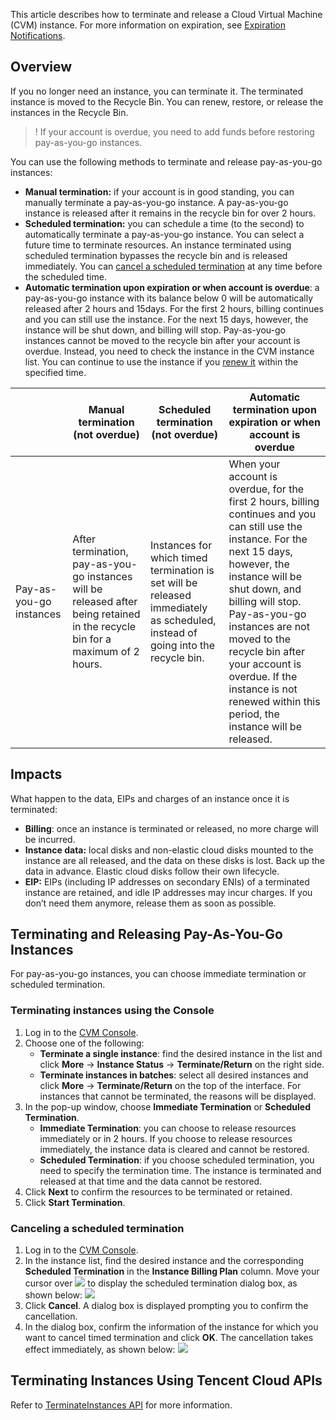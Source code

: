 This article describes how to terminate and release a Cloud Virtual Machine (CVM) instance. For more information on expiration, see [Expiration Notifications](https://intl.cloud.tencent.com/document/product/213/2181).

## Overview

If you no longer need an instance, you can terminate it. The terminated instance is moved to the Recycle Bin. You can renew, restore, or release the instances in the Recycle Bin.

>! If your account is overdue, you need to add funds before restoring pay-as-you-go instances.
>

You can use the following methods to terminate and release pay-as-you-go instances:
 - **Manual termination:** if your account is in good standing, you can manually terminate a pay-as-you-go instance. A pay-as-you-go instance is released after it remains in the recycle bin for over 2 hours.
 - **Scheduled termination:** you can schedule a time (to the second) to automatically terminate a pay-as-you-go instance. You can select a future time to terminate resources. An instance terminated using scheduled termination bypasses the recycle bin and is released immediately. You can [cancel a scheduled termination](https://intl.cloud.tencent.com/document/product/213/4930) at any time before the scheduled time.
 - **Automatic termination upon expiration or when account is overdue**: a pay-as-you-go instance with its balance below 0 will be automatically released after 2 hours and 15days. For the first 2 hours, billing continues and you can still use the instance. For the next 15 days, however, the instance will be shut down, and billing will stop. Pay-as-you-go instances cannot be moved to the recycle bin after your account is overdue. Instead, you need to check the instance in the CVM instance list. You can continue to use the instance if you [renew it](https://intl.cloud.tencent.com/document/product/213/6143) within the specified time.

|  | Manual termination (not overdue) | Scheduled termination (not overdue) | Automatic termination upon expiration or when account is overdue |
|---------|---------|---------|---------|
| Pay-as-you-go instances | After termination, pay-as-you-go instances will be released after being retained in the recycle bin for a maximum of 2 hours. |Instances for which timed termination is set will be released immediately as scheduled, instead of going into the recycle bin. | When your account is overdue, for the first 2 hours, billing continues and you can still use the instance. For the next 15 days, however, the instance will be shut down, and billing will stop. Pay-as-you-go instances are not moved to the recycle bin after your account is overdue. If the instance is not renewed within this period, the instance will be released.|



## Impacts
What happen to the data, EIPs and charges of an instance once it is terminated:
- **Billing**: once an instance is terminated or released, no more charge will be incurred.
- **Instance data:** local disks and non-elastic cloud disks mounted to the instance are all released, and the data on these disks is lost. Back up the data in advance. Elastic cloud disks follow their own lifecycle.
- **EIP:** EIPs (including IP addresses on secondary ENIs) of a terminated instance are retained, and idle IP addresses may incur charges. If you don’t need them anymore, release them as soon as possible.



## Terminating and Releasing Pay-As-You-Go Instances

For pay-as-you-go instances, you can choose immediate termination or scheduled termination.

### Terminating instances using the Console

1. Log in to the [CVM Console](https://console.cloud.tencent.com/cvm/).
2. Choose one of the following:
    - **Terminate a single instance**: find the desired instance in the list and click **More** -> **Instance Status** -> **Terminate/Return** on the right side.
    - **Terminate instances in batches**: select all desired instances and click **More** -> **Terminate/Return** on the top of the interface. For instances that cannot be terminated, the reasons will be displayed.
3. In the pop-up window, choose **Immediate Termination** or **Scheduled Termination**.
 	 - **Immediate Termination**: you can choose to release resources immediately or in 2 hours. If you choose to release resources immediately, the instance data is cleared and cannot be restored.
 	 - **Scheduled Termination**: if you choose scheduled termination, you need to specify the termination time. The instance is terminated and released at that time and the data cannot be restored.
4. Click **Next** to confirm the resources to be terminated or retained.
5. Click **Start Termination**.

### Canceling a scheduled termination

1. Log in to the [CVM Console](https://console.cloud.tencent.com/cvm/).
2. In the instance list, find the desired instance and the corresponding **Scheduled Termination** in the **Instance Billing Plan** column. Move your cursor over <img src="https://main.qcloudimg.com/raw/2b612d7419315e76aaa9a7f3a7c9a447.png" style="margin: 0;"></img> to display the scheduled termination dialog box, as shown below:
![](https://main.qcloudimg.com/raw/2a57f29e939d794df1a25f41b0a4880a.png)
3. Click **Cancel**. A dialog box is displayed prompting you to confirm the cancellation.
4. In the dialog box, confirm the information of the instance for which you want to cancel timed termination and click **OK**. The cancellation takes effect immediately, as shown below:
![](https://main.qcloudimg.com/raw/4ee8b052dad3f348f726ba74956d95c5.png)

## Terminating Instances Using Tencent Cloud APIs

Refer to [TerminateInstances API](https://intl.cloud.tencent.com/document/product/213/33234) for more information.
